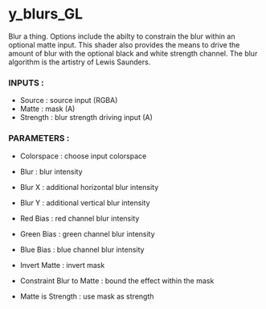 # y_blurs_GL

Blur a thing. Options include the abilty to constrain the blur within an optional matte input. This shader also provides the means to drive the amount of blur with the optional black and white strength channel. The blur algorithm is the artistry of Lewis Saunders.

### INPUTS :
- Source : source input (RGBA)
- Matte : mask (A)
- Strength : blur strength driving input (A)


### PARAMETERS :
- Colorspace : choose input colorspace
- Blur : blur intensity
- Blur X : additional horizontal blur intensity
- Blur Y : additional vertical blur intensity

- Red Bias : red channel blur intensity
- Green Bias : green channel blur intensity
- Blue Bias : blue channel blur intensity

- Invert Matte : invert mask
- Constraint Blur to Matte : bound the effect within the mask
- Matte is Strength : use mask as strength
